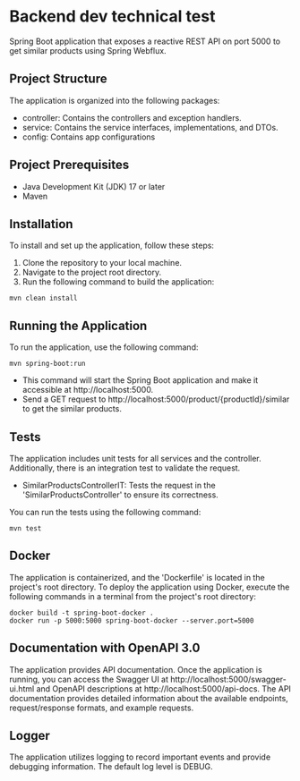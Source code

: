 # Backend dev technical test

Spring Boot application that exposes a reactive REST API on port 5000 to get similar products using Spring Webflux.

## Project Structure

The application is organized into the following packages:
- controller: Contains the controllers and exception handlers.
- service: Contains the service interfaces, implementations, and DTOs.
- config: Contains app configurations

## Project Prerequisites

- Java Development Kit (JDK) 17 or later
- Maven

## Installation

To install and set up the application, follow these steps:

1. Clone the repository to your local machine.
2. Navigate to the project root directory.
3. Run the following command to build the application:

```
mvn clean install
```

## Running the Application
To run the application, use the following command:

```
mvn spring-boot:run
```

- This command will start the Spring Boot application and make it accessible at http://localhost:5000.
- Send a GET request to http://localhost:5000/product/{productId}/similar to get the similar products.

## Tests

The application includes unit tests for all services and the controller. Additionally, there is an integration test to validate the request.

- SimilarProductsControllerIT: Tests the request in the 'SimilarProductsController' to ensure its correctness.

You can run the tests using the following command:
``` 
mvn test
``` 

## Docker

The application is containerized, and the 'Dockerfile' is located in the project's root directory. To deploy the application using Docker, execute the following commands in a terminal from the project's root directory:
```    
docker build -t spring-boot-docker .
docker run -p 5000:5000 spring-boot-docker --server.port=5000
```

## Documentation with OpenAPI 3.0

The application provides API documentation. Once the application is running, you can access the Swagger UI at http://localhost:5000/swagger-ui.html and OpenAPI descriptions at http://localhost:5000/api-docs.
The API documentation provides detailed information about the available endpoints, request/response formats, and example requests.

## Logger

The application utilizes logging to record important events and provide debugging information.
The default log level is DEBUG.
